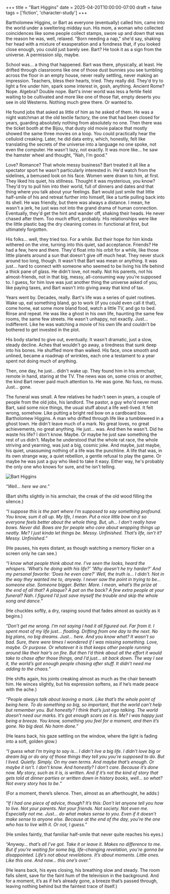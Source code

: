 +++
title = "Bart Higgins"
date = 2025-04-20T10:00:00-07:00
draft = false
tags = ['fiction', 'character-study']
+++

Bartholomew Higgins, or Bart as everyone (eventually) called him, came into the world under a sweltering midday sun. His mom, a woman who collected coincidences like some people collect stamps, swore up and down that was the reason he was, well, relaxed. "Born needing a nap," she'd say, shaking her head with a mixture of exasperation and a fondness that, if you looked close enough, you could just barely see. Bart? He took it as a sign from the universe. A permission slip, maybe.

School was... a thing that happened. Bart was there, physically, at least. He drifted through classrooms like one of those dust bunnies you see tumbling across the floor in an empty house, never really settling, never making an impression. Teachers, bless their hearts, tried. They really did. They'd try to light a fire under him, spark some interest in, gosh, anything. Ancient Rome? Nope. Algebra? Double nope. Bart's inner world was less a fertile field waiting to be cultivated and more like one of those flat, empty deserts you see in old Westerns. Nothing much grew there. Or wanted to.

He found jobs that asked as little of him as he asked of them. He was a night watchman at the old textile factory, the one that had been closed for years, guarding absolutely nothing from absolutely no one. Then there was the ticket booth at the Bijou, that dusty old movie palace that mostly showed the same three movies on a loop. You could practically hear the celluloid creaking. Later, he did data entry, which, honestly, felt like translating the secrets of the universe into a language no one spoke, not even the computer. He wasn't lazy, not exactly. It was more like... he saw the hamster wheel and thought, "Nah, I'm good."

Love? Romance? That whole messy business? Bart treated it all like a spectator sport he wasn't particularly interested in. He'd watch from the sidelines, a bemused look on his face. Women were drawn to him, at first. They liked his quiet, his stillness. Thought it was mysterious, you know? They'd try to pull him into their world, full of dinners and dates and that thing where you talk about your feelings. Bart would just smile that little half-smile of his and retreat further into himself, like a turtle pulling back into its shell. He was friendly, but there was always a distance. I mean, he wasn't a jerk, he just was not into the grand drama of human connection. Eventually, they'd get the hint and wander off, shaking their heads. He never chased after them. Too much effort, probably. His relationships were like the little plastic bag the dry cleaning comes in: functional at first, but ultimately forgotten.

His folks... well, they tried too. For a while. But their hope for him kinda withered on the vine, turning into this quiet, sad acceptance. Friends? He had a few, here and there. They'd float into his orbit for a while, like those little planets around a sun that doesn't give off much heat. They never stuck around too long, though. It wasn't that Bart was mean or anything. It was just... hard to connect with someone who seemed to be living his life behind a thick pane of glass. He didn't love, not really. Not his parents, not his almost-friends, not in that big, messy, all-consuming way you're supposed to. I guess, for him love was just another thing the universe asked of you, like paying taxes, and Bart wasn't into giving away that kind of tax.

Years went by. Decades, really. Bart's life was a series of quiet routines. Wake up, eat something bland, go to work (if you could even call it that), come home, eat some more bland food, watch a little TV, and go to bed. Rinse and repeat. He was like a ghost in his own life, haunting the same few rooms, the same few streets. He wasn't unhappy, not exactly. Just... indifferent. Like he was watching a movie of his own life and couldn't be bothered to get invested in the plot.

His body started to give out, eventually. It wasn't dramatic, just a slow, steady decline. Aches that wouldn't go away, a tiredness that sunk deep into his bones. He shuffled more than walked. His face, once smooth and unlined, became a roadmap of wrinkles, each one a testament to a year spent not doing much of anything.

Then, one day, he just... didn't wake up. They found him in his armchair, remote in hand, staring at the TV. The news was on, some crisis or another, the kind Bart never paid much attention to. He was gone. No fuss, no muss. Just... gone.

The funeral was small. A few relatives he hadn't seen in years, a couple of people from the old jobs, his landlord. The pastor, a guy who'd never met Bart, said some nice things, the usual stuff about a life well-lived. It felt wrong, somehow. Like putting a bright red bow on a cardboard box. Bartholomew Higgins. A man who drifted through life like a tumbleweed in a ghost town. He didn't leave much of a mark. No great loves, no great achievements, no great anything. He just... was. And then he wasn't. Did he waste his life? I don't know. Maybe. Or maybe he just saw something the rest of us didn't. Maybe he understood that the whole rat race, the whole striving and yearning, was just a big, cosmic joke. And maybe, just maybe, his quiet, unassuming nothing of a life was the punchline. A life that was, in its own strange way, a quiet rebellion, a gentle refusal to play the game. Or maybe he was just a guy who liked to take it easy. Either way, he's probably the only one who knows for sure, and he isn't telling.

![Bart Higgins](/images/uploads/Bart-Higgins.png)

*“Well... here we are.”*

(Bart shifts slightly in his armchair, the creak of the old wood filling the silence.)

*“I suppose this is the part where I’m supposed to say something profound. You know, sum it all up. My life, I mean. Put a nice little bow on it so everyone feels better about the whole thing. But, uh... I don’t really have bows. Never did. Bows are for people who care about wrapping things up neatly. Me? I just kinda let things be. Messy. Unfinished. That’s life, isn’t it? Messy. Unfinished.”*

(He pauses, his eyes distant, as though watching a memory flicker on a screen only he can see.)

*“I know what people think about me. I’ve seen the looks, heard the whispers. ‘What’s he doing with his life?’ ‘Why doesn’t he try harder?’ And my personal favorite: ‘Does he even care?’ Well, the truth is... I didn’t. Not in the way they wanted me to, anyway. I never saw the point in trying to be... someone else. Someone bigger. Better. More. I mean, what’s the prize at the end of all that? A plaque? A pat on the back? A few extra people at your funeral? Nah. I figured I’d just save myself the trouble and skip the whole song and dance.”*

(He chuckles softly, a dry, rasping sound that fades almost as quickly as it begins.)

*“Don’t get me wrong. I’m not saying I had it all figured out. Far from it. I spent most of my life just... floating. Drifting from one day to the next. No big plans, no big dreams. Just... here. And you know what? It wasn’t so bad. Sure, there were times I wondered if I was missing something. Love, maybe. Or purpose. Or whatever it is that keeps other people running around like their hair’s on fire. But then I’d think about all the effort it would take to chase after those things, and I’d just... sit back down. The way I see it, the world’s got enough people chasing after stuff. It didn’t need me adding to the chaos.”*

(He shifts again, his joints creaking almost as much as the chair beneath him. He winces slightly, but his expression softens, as if he’s made peace with the ache.)

*“People always talk about leaving a mark. Like that’s the whole point of being here. To do something so big, so important, that the world can’t help but remember you. But honestly? I think that’s just ego talking. The world doesn’t need our marks. It’s got enough scars as it is. Me? I was happy just being a breeze. You know, something you feel for a moment, and then it’s gone. No big deal. No harm done.”*

(He leans back, his gaze settling on the window, where the light is fading into a soft, golden glow.)

*“I guess what I’m trying to say is... I didn’t live a big life. I didn’t love big or dream big or do any of those things they tell you you’re supposed to do. But I lived. Quietly. Simply. On my own terms. And maybe that’s enough. Or maybe it isn’t. I don’t know. And honestly? I don’t care. Because it’s done now. My story, such as it is, is written. And if it’s not the kind of story that gets told at dinner parties or written down in history books, well... so what? Not every story has to be.”*

(For a moment, there’s silence. Then, almost as an afterthought, he adds:)

*“If I had one piece of advice, though? It’s this: Don’t let anyone tell you how to live. Not your parents. Not your friends. Not society. Not even me. Especially not me. Just... do what makes sense to you. Even if it doesn’t make sense to anyone else. Because at the end of the day, you’re the one who has to live with it. Or not, I guess.”*

(He smiles faintly, that familiar half-smile that never quite reaches his eyes.)

*“Anyway... that’s all I’ve got. Take it or leave it. Makes no difference to me. But if you’re waiting for some big, life-changing revelation, you’re gonna be disappointed. Life’s not about revelations. It’s about moments. Little ones. Like this one. And now... this one’s over.”*

(He leans back, his eyes closing, his breathing slow and steady. The room falls silent, save for the faint hum of the television in the background. And for a moment, it’s as if he’s already gone, a breeze that’s passed through, leaving nothing behind but the faintest trace of itself.)